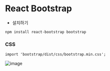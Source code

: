 # React Bootstrap

- 설치하기

```
npm install react-bootstrap bootstrap
```

### CSS
```
import 'bootstrap/dist/css/bootstrap.min.css';
```

![image](https://github.com/OnlyREHA/React/assets/145514740/84b01825-dbe8-4365-ba92-baac73067ac0)


